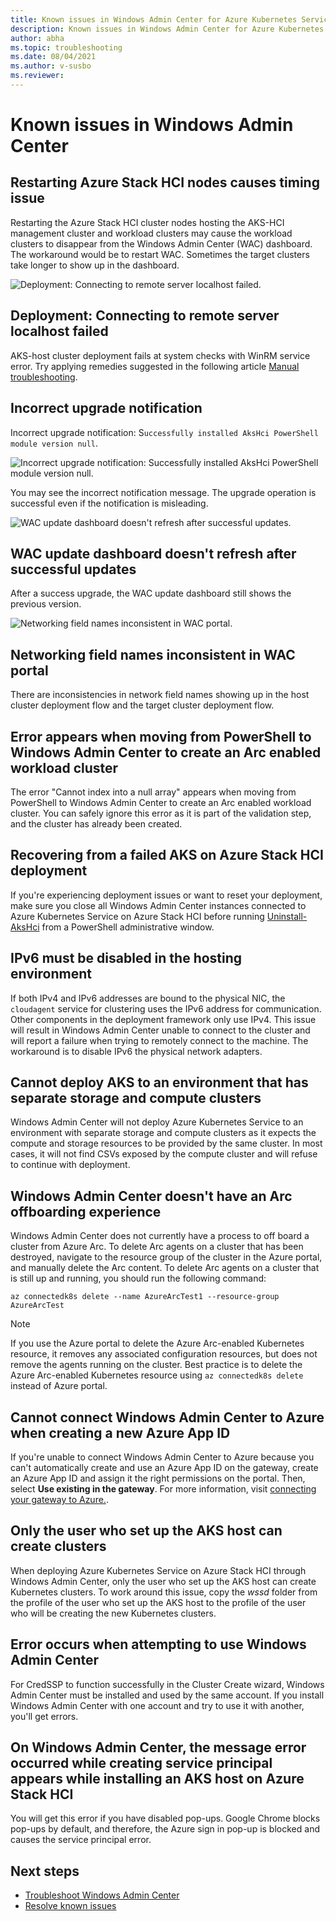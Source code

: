 ```yaml
---
title: Known issues in Windows Admin Center for Azure Kubernetes Service on Azure Stack HCI 
description: Known issues in Windows Admin Center for Azure Kubernetes Service on Azure Stack HCI 
author: abha
ms.topic: troubleshooting
ms.date: 08/04/2021
ms.author: v-susbo
ms.reviewer: 
---
```


# Known issues in Windows Admin Center

## Restarting Azure Stack HCI nodes causes timing issue

Restarting the Azure Stack HCI cluster nodes hosting the AKS-HCI management cluster and workload clusters may cause the workload clusters to disappear from the Windows Admin Center (WAC) dashboard. The workaround would be to restart WAC. Sometimes the target clusters take longer to show up in the dashboard.

![Deployment: Connecting to remote server localhost failed.](media/known-issues-windows-admin-center/wac-restart-to-resolve-timing-issues.png)

## Deployment: Connecting to remote server localhost failed

AKS-host cluster deployment fails at system checks with WinRM service error. Try applying remedies suggested in the following article [Manual troubleshooting](/azure-stack/hci/manage/troubleshoot-credssp#manual-troubleshooting). 

## Incorrect upgrade notification

Incorrect upgrade notification: S`uccessfully installed AksHci PowerShell module version null`.

![Incorrect upgrade notification: Successfully installed AksHci PowerShell module version null.](media/known-issues-windows-admin-center/wac-known-issue-description-auto-generated.png)

You may see the incorrect notification message. The upgrade operation is successful even if the notification is misleading.

![WAC update dashboard doesn't refresh after successful updates.](media/known-issues-windows-admin-center/wac-known-issue-incorrect-notification.png)

## WAC update dashboard doesn't refresh after successful updates

After a success upgrade, the WAC update dashboard still shows the previous version.

![Networking field names inconsistent in WAC portal.](media/known-issues-windows-admin-center/wac-update-shows-previous-version.png)

## Networking field names inconsistent in WAC portal

There are inconsistencies in network field names showing up in the host cluster deployment flow and the target cluster deployment flow.

## Error appears when moving from PowerShell to Windows Admin Center to create an Arc enabled workload cluster

The error "Cannot index into a null array" appears when moving from PowerShell to Windows Admin Center to create an Arc enabled workload cluster. You can safely ignore this error as it is part of the validation step, and the cluster has already been created. 

## Recovering from a failed AKS on Azure Stack HCI deployment
If you're experiencing deployment issues or want to reset your deployment, make sure you close all Windows Admin Center instances connected to Azure Kubernetes Service on Azure Stack HCI before running [Uninstall-AksHci](./uninstall-akshci.md) from a PowerShell administrative window.

## IPv6 must be disabled in the hosting environment
If both IPv4 and IPv6 addresses are bound to the physical NIC, the `cloudagent` service for clustering uses the IPv6 address for communication. Other components in the deployment framework only use IPv4. This issue will result in Windows Admin Center unable to connect to the cluster and will report a failure when trying to remotely connect to the machine. The workaround is to disable IPv6 the physical network adapters.

## Cannot deploy AKS to an environment that has separate storage and compute clusters
Windows Admin Center will not deploy Azure Kubernetes Service to an environment with separate storage and compute clusters as it expects the compute and storage resources to be provided by the same cluster. In most cases, it will not find CSVs exposed by the compute cluster and will refuse to continue with deployment.

## Windows Admin Center doesn't have an Arc offboarding experience
Windows Admin Center does not currently have a process to off board a cluster from Azure Arc. To delete Arc agents on a cluster that has been destroyed, navigate to the resource group of the cluster in the Azure portal, and manually delete the Arc content. To delete Arc agents on a cluster that is still up and running, you should run the following command:

```azurecli
az connectedk8s delete --name AzureArcTest1 --resource-group AzureArcTest
``` 
 
> [!NOTE]
> If you use the Azure portal to delete the Azure Arc-enabled Kubernetes resource, it removes any associated configuration resources, but does not remove the agents running on the cluster. Best practice is to delete the Azure Arc-enabled Kubernetes resource using `az connectedk8s delete` instead of Azure portal.

## Cannot connect Windows Admin Center to Azure when creating a new Azure App ID
If you're unable to connect Windows Admin Center to Azure because you can't automatically create and use an Azure App ID on the gateway, create an Azure App ID and assign it the right permissions on the portal. Then, select **Use existing in the gateway**. For more information, visit [connecting your gateway to Azure.](/windows-server/manage/windows-admin-center/azure/azure-integration).

## Only the user who set up the AKS host can create clusters
When deploying Azure Kubernetes Service on Azure Stack HCI through Windows Admin Center, only the user who set up the AKS host can create Kubernetes clusters. To work around this issue, copy the _wssd_ folder from the profile of the user who set up the AKS host to the profile of the user who will be creating the new Kubernetes clusters.

## Error occurs when attempting to use Windows Admin Center
For CredSSP to function successfully in the Cluster Create wizard, Windows Admin Center must be installed and used by the same account. If you install Windows Admin Center with one account and try to use it with another, you'll get errors.

## On Windows Admin Center, the message **error occurred while creating service principal** appears while installing an AKS host on Azure Stack HCI
You will get this error if you have disabled pop-ups. Google Chrome blocks pop-ups by default, and therefore, the Azure sign in pop-up is blocked and causes the service principal error.

## Next steps
- [Troubleshoot Windows Admin Center](./troubleshoot-windows-admin-center.md)
- [Resolve known issues](./troubleshoot-known-issues.md)

